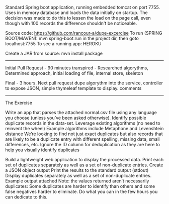 
Standard Spring boot application, running embedded tomcat on port 7755.  
Uses in memory database and loads the data initially on startup.  The decision was made to do this to lessen the load on the page call, even though with 100 records the difference shouldn't be noticeable.

Source code:  https://github.com/rancour-a/dupe-excercise
To run (SPRING BOOT/MAVEN):  mvn spring-boot:run  in the project dir, then goto localhost:7755 
To see a running app:   HEROKU   

Create a JAR from source:  mvn install package 

------------

Initial Pull Request - 90 minutes transpired
	- Researched algorythms, Determined approach, initial loading of file, internal store, skeleton
	
Final - 3 hours.
Next pull request 
	dupe algorythm into the service, 
	controller to expose JSON, 
	simple thymeleaf template to display.
	comments

-------------------

The Exercise

Write an app that parses the attached normal.csv file using any language you choose (unless you’ve been asked otherwise).
Identify possible duplicate records in the data-set.
Leverage existing algorithms (no need to reinvent the wheel)
Example algorithms include Metaphone and Levenshtein distance
We’re looking to find not just exact duplicates but also records that are likely to be a duplicate entry with different spelling, missing data, small differences, etc.
Ignore the ID column for deduplication as they are here to help you visually identify duplicates

Build a lightweight web application to display the processed data. Print each set of duplicates separately as well as a set of non-duplicate entries.
Create a JSON object output
Print the results to the standard output (stdout)
Display duplicates separately as well as a set of non-duplicate entries.
Example output attached Note: the values returned aren’t necessarily duplicates:
Some duplicates are harder to identify than others and some false negatives harder to eliminate. Do what you can in the few hours you can dedicate to this.